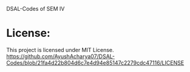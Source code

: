  DSAL-Codes of SEM IV

# License:
  This project is licensed under MIT License. https://github.com/AyushAcharya07/DSAL-Codes/blob/21fa4d22b804d6c7e4d94e85147c2279cdc47116/LICENSE
 
